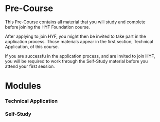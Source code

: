 # Pre-Course

This Pre-Course contains all material that you will study and complete before joining the HYF Foundation course.

After applying to join HYF, you might then be invited to take part in the application process. Those materials appear in the first section, Technical Application, of this course.

If you are successfu in the application process, and are invited to join HYF, you will be required to work through the Self-Study material before you attend your first session.

# Modules

### Technical Application

### Self-Study